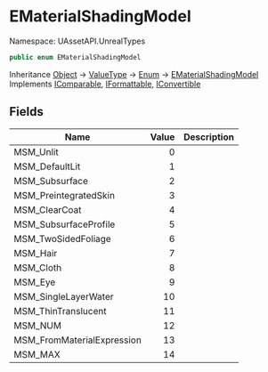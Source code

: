 # EMaterialShadingModel

Namespace: UAssetAPI.UnrealTypes

```csharp
public enum EMaterialShadingModel
```

Inheritance [Object](https://docs.microsoft.com/en-us/dotnet/api/system.object) → [ValueType](https://docs.microsoft.com/en-us/dotnet/api/system.valuetype) → [Enum](https://docs.microsoft.com/en-us/dotnet/api/system.enum) → [EMaterialShadingModel](./uassetapi.unrealtypes.ematerialshadingmodel.md)<br>
Implements [IComparable](https://docs.microsoft.com/en-us/dotnet/api/system.icomparable), [IFormattable](https://docs.microsoft.com/en-us/dotnet/api/system.iformattable), [IConvertible](https://docs.microsoft.com/en-us/dotnet/api/system.iconvertible)

## Fields

| Name | Value | Description |
| --- | --: | --- |
| MSM_Unlit | 0 |  |
| MSM_DefaultLit | 1 |  |
| MSM_Subsurface | 2 |  |
| MSM_PreintegratedSkin | 3 |  |
| MSM_ClearCoat | 4 |  |
| MSM_SubsurfaceProfile | 5 |  |
| MSM_TwoSidedFoliage | 6 |  |
| MSM_Hair | 7 |  |
| MSM_Cloth | 8 |  |
| MSM_Eye | 9 |  |
| MSM_SingleLayerWater | 10 |  |
| MSM_ThinTranslucent | 11 |  |
| MSM_NUM | 12 |  |
| MSM_FromMaterialExpression | 13 |  |
| MSM_MAX | 14 |  |
